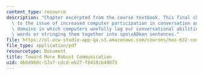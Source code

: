 ```yaml
---
content_type: resource
description: "Chapter excerpted from the course textbook. This final chapter returns\
  \ to the issue of increased computer participation in conversation and poses several\
  \ domains in which computers woefully lag our conversational abilities beyond hearing\
  \ words or stringing them together into spo\xADken sentences."
file: https://ol-ocw-studio-app-qa.s3.amazonaws.com/courses/mas-632-conversational-computer-systems-fall-2008/db6d96dc57a7cdcdeb27f8410cb49073_schmandt_ch13.pdf
file_type: application/pdf
resourcetype: Document
title: Toward More Robust Communication
uid: db6d96dc-57a7-cdcd-eb27-f8410cb49073
---
```

